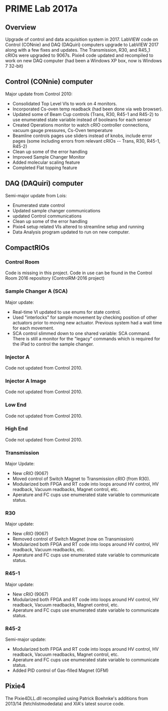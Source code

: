 # PRIME Lab 2017a

## Overview
Upgrade of control and data acquisition system in 2017.  LabVIEW code on Control (CONnie) and DAQ (DAQuiri) computers upgrade to LabVIEW 2017 along with a few fixes and updates.  The Transmission, R30, and R45_1 cRIOs were upgraded to 9067s.  Pixie4 code updated and recompiled to work on new DAQ computer (had been a Windows XP box, now is Windows 7 32-bit)

## Control (CONnie) computer
Major update from Control 2010:
- Consolidated Top Level VIs to work on 4 monitors. 
- Incorporated Cs-oven temp readback (had been done via web browser). 
- Updated some of Beam Cup controls (Trans, R30, R45-1 and R45-2) to use enumerated state variable instead of booleans for each sensor
- Created Operations monitor to watch cRIO controller connections, vacuum gauge pressures, Cs-Oven temperature
- Beamline controls pages use sliders instead of knobs, include error pages (some including errors from relevant cRIOs -- Trans, R30, R45-1, R45-2)
- Clean up some of the error handling
- Improved Sample Changer Monitor 
- Added molecular scaling feature
- Completed Flat topping feature

## DAQ (DAQuiri) computer
Semi-major update from Lois:
- Enumerated state control
- Updated sample changer communications
- updated Control communications
- Clean up some of the error handling
- Pixie4 setup related VIs altered to streamline setup and running
- Data Analysis program updated to run on new computer.

## CompactRIOs

### Control Room
Code is missing in this project.  Code in use can be found in the Control Room 2016 repository (ControlRM-2016 project)

### Sample Changer A (SCA)
Major update:
- Real-time VI updated to use enums for state control.
- Used "interlocks" for sample movement by checking position of other actuators prior to moving new actuator.  Previous system had a wait time for each movement.  
- SCA control slimmed down to one shared variable: SCA command.  There is still a monitor for the "legacy" commands which is required for the iPad to control the sample changer.

### Injector A
Code not updated from Control 2010.

### Injector A Image
Code not updated from Control 2010.

### Low End
Code not updated from Control 2010.

### High End
Code not updated from Control 2010.

### Transmission
Major Update:
- New cRIO (9067)
- Moved control of Switch Magnet to Transmission cRIO (from R30). 
- Modularized both FPGA and RT code into loops around HV control, HV readback, Vacuum readbacks, Magnet control, etc. 
- Aperature and FC cups use enumerated state variable to communicate status.

### R30
Major update:
- New cRIO (9067)
- Removed control of Switch Magnet (now on Transmission)
- Modularized both FPGA and RT code into loops around HV control, HV readback, Vacuum readbacks, etc.
- Aperature and FC cups use enumerated state variable to communicate status.

### R45-1
Major update:
- New cRIO (9067)
- Modularized both FPGA and RT code into loops around HV control, HV readback, Vacuum readbacks, Magnet control, etc.
- Aperature and FC cups use enumerated state variable to communicate status.

### R45-2
Semi-major update:
- Modularized both FPGA and RT code into loops around HV control, HV readback, Vacuum readbacks, Magnet control, etc. 
- Aperature and FC cups use enumerated state variable to communicate status.
- Added PID control of Gas-filled Magnet (GFM)

## Pixie4
The Pixie4DLL.dll recompiled using Patrick Boehnke's additions from 2013/14 (fetchlistmodedata) and XIA's latest source code.
